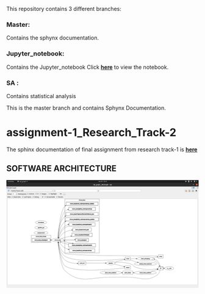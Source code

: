 This repository contains 3 different branches:
### Master:
Contains the sphynx documentation.
### Jupyter_notebook: 
Contains the Jupyter_notebook Click **[here](https://github.com/aayush11101998/Assignment1_RT2/blob/jupyter_notebook/src/final/jupyros.ipynb)** to view the notebook.
### SA : 
Contains statistical analysis


This is the master branch and contains Sphynx Documentation.
# assignment-1_Research_Track-2
The sphinx documentation of final assignment from research track-1 is **[here](https://aayush11101998.github.io/Assignment1_RT2/py-modindex.html)**
  ## SOFTWARE ARCHITECTURE

![image1](https://github.com/aayush11101998/Assignment-3_RT-1/blob/master/images/Screenshot%20from%202022-06-29%2016-55-41.png)



